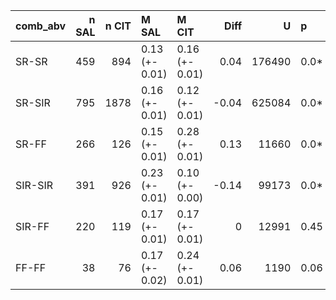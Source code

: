 | comb_abv   |   n SAL |   n CIT | M SAL          | M CIT          |   Diff |      U | p    |
|:-----------|--------:|--------:|:---------------|:---------------|-------:|-------:|:-----|
| SR-SR      |     459 |     894 | 0.13 (+- 0.01) | 0.16 (+- 0.01) |   0.04 | 176490 | 0.0* |
| SR-SIR     |     795 |    1878 | 0.16 (+- 0.01) | 0.12 (+- 0.01) |  -0.04 | 625084 | 0.0* |
| SR-FF      |     266 |     126 | 0.15 (+- 0.01) | 0.28 (+- 0.01) |   0.13 |  11660 | 0.0* |
| SIR-SIR    |     391 |     926 | 0.23 (+- 0.01) | 0.10 (+- 0.00) |  -0.14 |  99173 | 0.0* |
| SIR-FF     |     220 |     119 | 0.17 (+- 0.01) | 0.17 (+- 0.01) |   0    |  12991 | 0.45 |
| FF-FF      |      38 |      76 | 0.17 (+- 0.02) | 0.24 (+- 0.01) |   0.06 |   1190 | 0.06 |